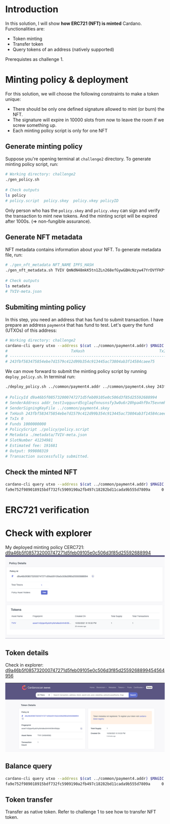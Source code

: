 # Introduction
In this solution, I will show **how ERC721 (NFT) is minted** Cardano.
Functionalities are:
- Token minting
- Transfer token
- Query tokens of an address (natively supported)

Prerequistes as challenge 1.
# Minting policy & deployment
For this solution, we will choose the following constraints to make a token unique:
- There should be only one defined signature allowed to mint (or burn) the NFT.
- The signature will expire in 10000 slots from now to leave the room if we screw something up.
- Each minting policy script is only for one NFT
## Generate minting policy
Suppose you're opening terminal at `challenge2` directory. To generate minting policy script, run:
```bash
# Working directory: challenge2
./gen_policy.sh

# Check outputs
ls policy
# policy.script  policy.skey  policy.vkey policyID
```
Only person who has the `policy.skey` and `policy.vkey` can sign and verify the transaction to mint new tokens. And the minting script will be expired after 1000s. (=> non-fungible assurance).


## Generate NFT metadata
NFT metadata contains information about your NFT. To generate metadata file, run:
```bash
# ./gen_nft_metadata NFT_NAME IPFS_HASH
./gen_nft_metadata.sh TVIV QmNdN48mkK5tn1ZLn268efGywGBHcNzyw47YrDVfFKPfhA

# Check outputs
ls metadata
# TVIV-meta.json
```

## Submiting minting policy
In this step, you need an address that has fund to submit transaction. I have prepare an address `payment4` that has fund to test. Let's query the fund (UTXOs) of this address:

```bash
# Working directory: challenge2
cardano-cli query utxo --address $(cat ../common/payment4.addr) $MAGIC
#                            TxHash                                 TxIx        Amount
# --------------------------------------------------------------------------------------
# 243fbf583475854ebe7d1579c412d99b354c913445ac73804ab3f14584caee75     0        1000000000 lovelace + TxOutDatumHashNone
```

We can move forward to submit the minting policy script by running `deploy_policy.sh`. In terminal run:
```bash
./deploy_policy.sh ../common/payment4.addr ../common/payment4.skey 243fbf583475854ebe7d1579c412d99b354c913445ac73804ab3f14584caee75 0 1000000000 ./policy/policy.script ./metadata/TVIV-meta.json 41234981

# PolicyId d9a46b5f085732000747271d5feb09105e0c506d3f85d25592688994
# SenderAddress addr_test1vqquurd5cglaqfnnusnsfy3w0u6r20hpa4hf9x75evnmhxgwcrdas
# SenderSigningKeyFile ../common/payment4.skey
# TxHash 243fbf583475854ebe7d1579c412d99b354c913445ac73804ab3f14584caee75
# TxIx 0
# Funds 1000000000
# PolicyScript ./policy/policy.script
# Metadata ./metadata/TVIV-meta.json
# SlotNumber 41234981
# Estimated fee: 191681
# Output: 999808319
# Transaction successfully submitted.
```

## Check the minted NFT
```bash
cardano-cli query utxo --address $(cat ../common/payment4.addr) $MAGIC                           TxHash                                 TxIx        Amount--------------------------------------------------------------------------------------
fa9e752f989018915bdf732fc5909190a2fb497c18282bd11cada9b555d7809a     0        999808319 lovelace + 1 d9a46b5f085732000747271d5feb09105e0c506d3f85d25592688994.TVIV + TxOutDatumHashNone
```

# ERC721 verification
# Check with explorer
My deployed minting policy CERC721: [d9a46b5f085732000747271d5feb09105e0c506d3f85d25592688994](https://testnet.cardanoscan.io/tokenPolicy/d9a46b5f085732000747271d5feb09105e0c506d3f85d25592688994)
![](..//img/Screen%20Shot%202021-10-30%20at%2021.45.41.png)


## Token details
Check in explorer: [d9a46b5f085732000747271d5feb09105e0c506d3f85d2559268899454564956](https://testnet.cardanoscan.io/token/d9a46b5f085732000747271d5feb09105e0c506d3f85d2559268899454564956)

![](../img/Screen%20Shot%202021-10-30%20at%2021.42.33.png)

## Balance query
```bash
cardano-cli query utxo --address $(cat ../common/payment4.addr) $MAGIC                           TxHash                                 TxIx        Amount--------------------------------------------------------------------------------------
fa9e752f989018915bdf732fc5909190a2fb497c18282bd11cada9b555d7809a     0        999808319 lovelace + 1 d9a46b5f085732000747271d5feb09105e0c506d3f85d25592688994.TVIV + TxOutDatumHashNone
```

## Token transfer
Transfer as native token. Refer to challenge 1 to see how to transfer NFT token.